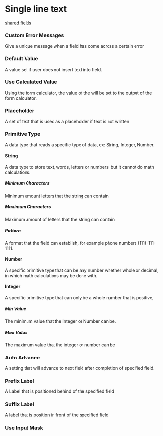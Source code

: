 # Single line text

[shared fields](/shared-inspector-components.md ':include')

### Custom Error Messages
Give a unique message when a field has come across a certain error
### Default Value
A value set if user does not insert text into field.
### Use Calculated Value
Using the form calculator, the value of the will be set to the output of the form calculator.
### Placeholder
A set of text that is used as a placeholder if text is not written
### Primitive Type
A data type that reads a specific type of data, ex: String, Integer, Number.
#### String
A data type to store text, words, letters or numbers, but it cannot do math calculations.
##### Minimum Characters
Minimum amount letters that the string can contain
##### Maximum Characters
Maximum amount of letters that the string can contain 
##### Pattern
A format that the field can establish, for example phone numbers (111)-111-1111.
#### Number
A specific primitive type that can be any number whether whole or decimal, in which math calculations may be done with.
#### Integer
A specific primitive type that can only be a whole number that is positive, 
##### Min Value
The minimum value that the Integer or Number can be.
##### Max Value
The maximum value that the integer or number can be
### Auto Advance
A setting that will advance to next field after completion of specified field.
### Prefix Label
A Label that is positioned behind of the specified field
### Suffix Label
A label that is position in front of the specified field
### Use Input Mask

